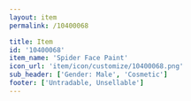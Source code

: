 ```yaml
---
layout: item
permalink: /10400068

title: Item
id: '10400068'
item_name: 'Spider Face Paint'
icon_url: 'item/icon/customize/10400068.png'
sub_header: ['Gender: Male', 'Cosmetic']
footer: ['Untradable, Unsellable']
---
```

